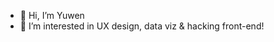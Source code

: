- 👋 Hi, I’m Yuwen
- 👀 I’m interested in UX design, data viz & hacking front-end!

<!---
muzlee1113/muzlee1113 is a ✨ special ✨ repository because its `README.md` (this file) appears on your GitHub profile.
You can click the Preview link to take a look at your changes.
--->
